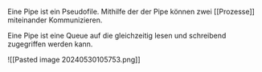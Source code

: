 Eine Pipe ist ein Pseudofile. Mithilfe der der Pipe können zwei [[Prozesse]] miteinander Kommunizieren.

Eine Pipe ist eine Queue auf die gleichzeitig lesen und schreibend zugegriffen werden kann.

![[Pasted image 20240530105753.png]]